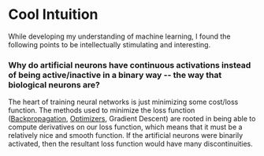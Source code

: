 # Cool Intuition

While developing my understanding of machine learning, I found the following points to be intellectually stimulating and interesting. 

### Why do artificial neurons have continuous activations instead of being active/inactive in a binary way -- the way that biological neurons are?

The heart of training neural networks is just minimizing some cost/loss function. The methods used to minimize the loss function \([Backpropagation](backward-propagation.md), [Optimizers](optimizers.md), Gradient Descent\) are rooted in being able to  compute derivatives on our loss function, which means that it must be a relatively nice and smooth function. If the artificial neurons were binarily activated, then the resultant loss function would have many discontinuities.

